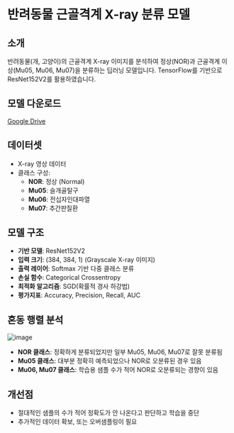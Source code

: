 # 반려동물 근골격계 X-ray 분류 모델

## 소개
반려동물(개, 고양이)의 근골격계 X-ray 이미지를 분석하여 정상(NOR)과 근골격계 이상(Mu05, Mu06, Mu07)을 분류하는 딥러닝 모델입니다. TensorFlow를 기반으로 ResNet152V2를 활용하였습니다.

## 모델 다운로드
<a href="https://drive.google.com/drive/folders/1OcVEyn9CKnmMJy67T7yGhyklZOvVY-jz?usp=sharing">Google Drive</a>

## 데이터셋
- X-ray 영상 데이터
- 클래스 구성:
  - **NOR**: 정상 (Normal)
  - **Mu05**: 슬개골탈구
  - **Mu06**: 전십자인대파열
  - **Mu07**: 추간판질환

## 모델 구조
- **기반 모델**: ResNet152V2
- **입력 크기**: (384, 384, 1) (Grayscale X-ray 이미지)
- **출력 레이어**: Softmax 기반 다중 클래스 분류
- **손실 함수**: Categorical Crossentropy
- **최적화 알고리즘**: SGD(확률적 경사 하강법)
- **평가지표**: Accuracy, Precision, Recall, AUC

## 혼동 행렬 분석
![image](https://github.com/user-attachments/assets/5d1d1421-7ff8-42b0-b266-c4aa405f602b)
- **NOR 클래스**: 정확하게 분류되었지만 일부 Mu05, Mu06, Mu07로 잘못 분류됨
- **Mu05 클래스**: 대부분 정확히 예측되었으나 NOR로 오분류된 경우 있음
- **Mu06, Mu07 클래스**: 학습용 샘플 수가 적어 NOR로 오분류되는 경향이 있음

## 개선점
- 절대적인 샘플의 수가 적어 정확도가 안 나온다고 판단하고 학습을 중단
- 추가적인 데이터 확보, 또는 오버샘플링이 필요
